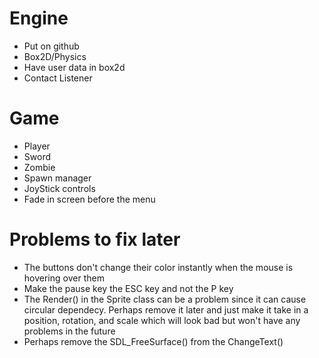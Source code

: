 # Engine
- Put on github
- Box2D/Physics
- Have user data in box2d 
- Contact Listener 

# Game
- Player 
- Sword
- Zombie
- Spawn manager
- JoyStick controls
- Fade in screen before the menu

# Problems to fix later
- The buttons don't change their color instantly when the mouse is hovering over them
- Make the pause key the ESC key and not the P key
- The Render() in the Sprite class can be a problem since it can cause circular dependecy. Perhaps remove it later and just make it take in a position, rotation, and scale which will look bad but won't have any problems in the future
- Perhaps remove the SDL_FreeSurface() from the ChangeText()
